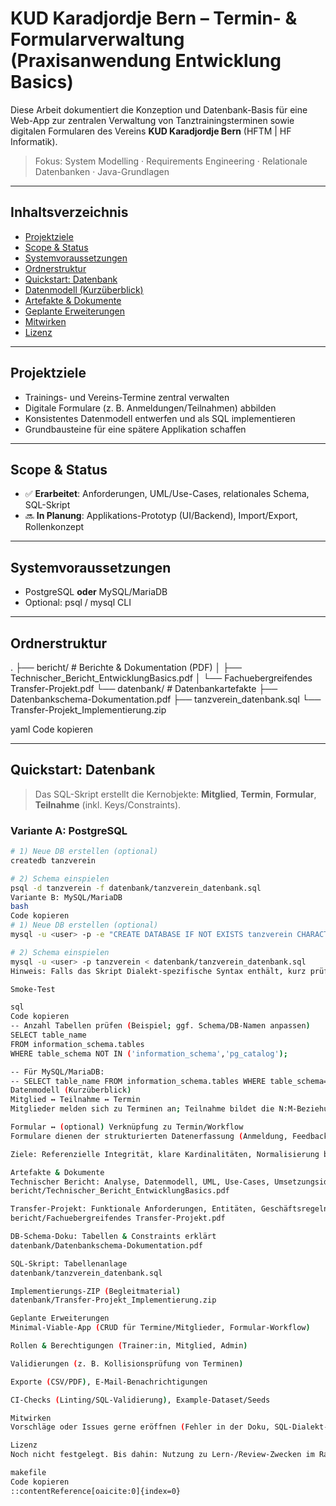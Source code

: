 # KUD Karadjordje Bern – Termin- & Formularverwaltung (Praxisanwendung Entwicklung Basics)

Diese Arbeit dokumentiert die Konzeption und Datenbank-Basis für eine Web-App zur zentralen Verwaltung von Tanztrainingsterminen sowie digitalen Formularen des Vereins **KUD Karadjordje Bern** (HFTM | HF Informatik).

> Fokus: System Modelling · Requirements Engineering · Relationale Datenbanken · Java-Grundlagen

---

## Inhaltsverzeichnis

- [Projektziele](#projektziele)
- [Scope & Status](#scope--status)
- [Systemvoraussetzungen](#systemvoraussetzungen)
- [Ordnerstruktur](#ordnerstruktur)
- [Quickstart: Datenbank](#quickstart-datenbank)
- [Datenmodell (Kurzüberblick)](#datenmodell-kurzüberblick)
- [Artefakte & Dokumente](#artefakte--dokumente)
- [Geplante Erweiterungen](#geplante-erweiterungen)
- [Mitwirken](#mitwirken)
- [Lizenz](#lizenz)

---

## Projektziele

- Trainings- und Vereins-Termine zentral verwalten  
- Digitale Formulare (z. B. Anmeldungen/Teilnahmen) abbilden  
- Konsistentes Datenmodell entwerfen und als SQL implementieren  
- Grundbausteine für eine spätere Applikation schaffen

---

## Scope & Status

- ✅ **Erarbeitet**: Anforderungen, UML/Use-Cases, relationales Schema, SQL-Skript  
- 🔜 **In Planung**: Applikations-Prototyp (UI/Backend), Import/Export, Rollenkonzept

---

## Systemvoraussetzungen

- PostgreSQL **oder** MySQL/MariaDB
- Optional: psql / mysql CLI

---

## Ordnerstruktur

.
├── bericht/ # Berichte & Dokumentation (PDF)
│ ├── Technischer_Bericht_EntwicklungBasics.pdf
│ └── Fachuebergreifendes Transfer-Projekt.pdf
└── datenbank/ # Datenbankartefakte
├── Datenbankschema-Dokumentation.pdf
├── tanzverein_datenbank.sql
└── Transfer-Projekt_Implementierung.zip

yaml
Code kopieren

---

## Quickstart: Datenbank

> Das SQL-Skript erstellt die Kernobjekte: **Mitglied**, **Termin**, **Formular**, **Teilnahme** (inkl. Keys/Constraints).

### Variante A: PostgreSQL

```bash
# 1) Neue DB erstellen (optional)
createdb tanzverein

# 2) Schema einspielen
psql -d tanzverein -f datenbank/tanzverein_datenbank.sql
Variante B: MySQL/MariaDB
bash
Code kopieren
# 1) Neue DB erstellen (optional)
mysql -u <user> -p -e "CREATE DATABASE IF NOT EXISTS tanzverein CHARACTER SET utf8mb4 COLLATE utf8mb4_unicode_ci;"

# 2) Schema einspielen
mysql -u <user> -p tanzverein < datenbank/tanzverein_datenbank.sql
Hinweis: Falls das Skript Dialekt-spezifische Syntax enthält, kurz prüfen und ggf. anpassen.

Smoke-Test

sql
Code kopieren
-- Anzahl Tabellen prüfen (Beispiel; ggf. Schema/DB-Namen anpassen)
SELECT table_name
FROM information_schema.tables
WHERE table_schema NOT IN ('information_schema','pg_catalog');

-- Für MySQL/MariaDB:
-- SELECT table_name FROM information_schema.tables WHERE table_schema='tanzverein';
Datenmodell (Kurzüberblick)
Mitglied ↔ Teilnahme ↔ Termin
Mitglieder melden sich zu Terminen an; Teilnahme bildet die N:M-Beziehung ab.

Formular ↔ (optional) Verknüpfung zu Termin/Workflow
Formulare dienen der strukturierten Datenerfassung (Anmeldung, Feedback usw.).

Ziele: Referenzielle Integrität, klare Kardinalitäten, Normalisierung bis mind. 3NF, sinnvolle Datentypen und Constraints.

Artefakte & Dokumente
Technischer Bericht: Analyse, Datenmodell, UML, Use-Cases, Umsetzungsidee
bericht/Technischer_Bericht_EntwicklungBasics.pdf

Transfer-Projekt: Funktionale Anforderungen, Entitäten, Geschäftsregeln
bericht/Fachuebergreifendes Transfer-Projekt.pdf

DB-Schema-Doku: Tabellen & Constraints erklärt
datenbank/Datenbankschema-Dokumentation.pdf

SQL-Skript: Tabellenanlage
datenbank/tanzverein_datenbank.sql

Implementierungs-ZIP (Begleitmaterial)
datenbank/Transfer-Projekt_Implementierung.zip

Geplante Erweiterungen
Minimal-Viable-App (CRUD für Termine/Mitglieder, Formular-Workflow)

Rollen & Berechtigungen (Trainer:in, Mitglied, Admin)

Validierungen (z. B. Kollisionsprüfung von Terminen)

Exporte (CSV/PDF), E-Mail-Benachrichtigungen

CI-Checks (Linting/SQL-Validierung), Example-Dataset/Seeds

Mitwirken
Vorschläge oder Issues gerne eröffnen (Fehler in der Doku, SQL-Dialekt-Hinweise, Erweiterungswünsche).

Lizenz
Noch nicht festgelegt. Bis dahin: Nutzung zu Lern-/Review-Zwecken im Rahmen der HFTM.

makefile
Code kopieren
::contentReference[oaicite:0]{index=0}
